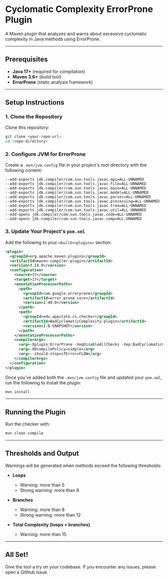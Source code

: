 # Cyclomatic Complexity ErrorProne Plugin

A Maven plugin that analyzes and warns about excessive cyclomatic complexity in Java methods using ErrorProne.

---

## Prerequisites

- **Java 17+** (required for compilation)
- **Maven 3.6+** (build tool)
- **ErrorProne** (static analysis framework)

---

## Setup Instructions

### 1. Clone the Repository

Clone this repository:

```bash
git clone <your-repo-url>
cd <repo-directory>
```

### 2. Configure JVM for ErrorProne

Create a `.mvn/jvm.config` file in your project's root directory with the following content:

```text
--add-exports jdk.compiler/com.sun.tools.javac.api=ALL-UNNAMED
--add-exports jdk.compiler/com.sun.tools.javac.file=ALL-UNNAMED
--add-exports jdk.compiler/com.sun.tools.javac.main=ALL-UNNAMED
--add-exports jdk.compiler/com.sun.tools.javac.model=ALL-UNNAMED
--add-exports jdk.compiler/com.sun.tools.javac.parser=ALL-UNNAMED
--add-exports jdk.compiler/com.sun.tools.javac.processing=ALL-UNNAMED
--add-exports jdk.compiler/com.sun.tools.javac.tree=ALL-UNNAMED
--add-exports jdk.compiler/com.sun.tools.javac.util=ALL-UNNAMED
--add-opens jdk.compiler/com.sun.tools.javac.code=ALL-UNNAMED
--add-opens jdk.compiler/com.sun.tools.javac.comp=ALL-UNNAMED
```

### 3. Update Your Project's `pom.xml`

Add the following to your `<build><plugins>` section:

```xml
<plugin>
  <groupId>org.apache.maven.plugins</groupId>
  <artifactId>maven-compiler-plugin</artifactId>
  <version>3.14.0</version>
  <configuration>
    <source>17</source>
    <target>17</target>
    <annotationProcessorPaths>
      <path>
        <groupId>com.google.errorprone</groupId>
        <artifactId>error_prone_core</artifactId>
        <version>2.40.0</version>
      </path>
      <path>
        <groupId>edu.appstate.cs.checker</groupId>
        <artifactId>BadCyclomaticComplexity-plugin</artifactId>
        <version>1.0-SNAPSHOT</version>
      </path>
    </annotationProcessorPaths>
    <compilerArgs>
      <arg>-Xplugin:ErrorProne -XepDisableAllChecks -Xep:BadCyclomaticComplexity:WARN</arg>
      <arg>-XDcompilePolicy=simple</arg>
      <arg>--should-stop=ifError=FLOW</arg>
    </compilerArgs>
  </configuration>
</plugin>
```

Once you’ve added both the `.mvn/jvm.config` file and updated your `pom.xml`, run the following to install the plugin:

```bash
mvn install
```

---

## Running the Plugin

Run the checker with:

```bash
mvn clean compile
```

---

## Thresholds and Output

Warnings will be generated when methods exceed the following thresholds:

- **Loops**
  - Warning: more than 5
  - Strong warning: more than 8

- **Branches**
  - Warning: more than 8
  - Strong warning: more than 12

- **Total Complexity (loops + branches)**
  - Warning: more than 15

---

## All Set!

Give the tool a try on your codebase. If you encounter any issues, please open a GitHub issue.
